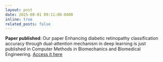 ```yaml
---
layout: post
date: 2025-08-01 09:11:00-0400
inline: true
related_posts: false
---
```


**Paper published**: Our paper Enhancing diabetic retinopathy classification accuracy through dual-attention mechanism in deep learning is just published in Computer Methods in Biomechanics and Biomedical Engineering. [Access it here](https://www.tandfonline.com/doi/full/10.1080/21681163.2025.2539079) 
